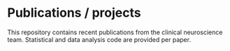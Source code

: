 <h1>Publications / projects</h1>

This repository contains recent publications from the clinical neuroscience team. Statistical and data analysis code are provided per paper. 
